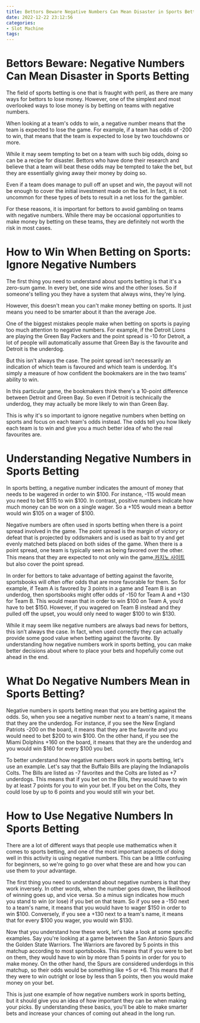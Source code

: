 ```yaml
---
title: Bettors Beware Negative Numbers Can Mean Disaster in Sports Betting
date: 2022-12-22 23:12:56
categories:
- Slot Machine
tags:
---
```



#  Bettors Beware: Negative Numbers Can Mean Disaster in Sports Betting

The field of sports betting is one that is fraught with peril, as there are many ways for bettors to lose money. However, one of the simplest and most overlooked ways to lose money is by betting on teams with negative numbers.

When looking at a team's odds to win, a negative number means that the team is expected to lose the game. For example, if a team has odds of -200 to win, that means that the team is expected to lose by two touchdowns or more.

While it may seem tempting to bet on a team with such big odds, doing so can be a recipe for disaster. Bettors who have done their research and believe that a team will beat these odds may be tempted to take the bet, but they are essentially giving away their money by doing so.

Even if a team does manage to pull off an upset and win, the payout will not be enough to cover the initial investment made on the bet. In fact, it is not uncommon for these types of bets to result in a net loss for the gambler.

For these reasons, it is important for bettors to avoid gambling on teams with negative numbers. While there may be occasional opportunities to make money by betting on these teams, they are definitely not worth the risk in most cases.

#  How to Win When Betting on Sports: Ignore Negative Numbers

The first thing you need to understand about sports betting is that it's a zero-sum game. In every bet, one side wins and the other loses. So if someone's telling you they have a system that always wins, they're lying.

However, this doesn't mean you can't make money betting on sports. It just means you need to be smarter about it than the average Joe.

One of the biggest mistakes people make when betting on sports is paying too much attention to negative numbers. For example, if the Detroit Lions are playing the Green Bay Packers and the point spread is -10 for Detroit, a lot of people will automatically assume that Green Bay is the favourite and Detroit is the underdog.

But this isn't always the case. The point spread isn't necessarily an indication of which team is favoured and which team is underdog. It's simply a measure of how confident the bookmakers are in the two teams' ability to win.

In this particular game, the bookmakers think there's a 10-point difference between Detroit and Green Bay. So even if Detroit is technically the underdog, they may actually be more likely to win than Green Bay.

This is why it's so important to ignore negative numbers when betting on sports and focus on each team's odds instead. The odds tell you how likely each team is to win and give you a much better idea of who the real favourites are.

#  Understanding Negative Numbers in Sports Betting

In sports betting, a negative number indicates the amount of money that needs to be wagered in order to win $100. For instance, -115 would mean you need to bet $115 to win $100. In contrast, positive numbers indicate how much money can be won on a single wager. So a +105 would mean a bettor would win $105 on a wager of $100.

Negative numbers are often used in sports betting when there is a point spread involved in the game. The point spread is the margin of victory or defeat that is projected by oddsmakers and is used as bait to try and get evenly matched bets placed on both sides of the game. When there is a point spread, one team is typically seen as being favored over the other. This means that they are expected to not only win the game,[카지노 사이트](https://choegocasino.com/) but also cover the point spread.

In order for bettors to take advantage of betting against the favorite, sportsbooks will often offer odds that are more favorable for them. So for example, if Team A is favored by 3 points in a game and Team B is an underdog, then sportsbooks might offer odds of -150 for Team A and +130 for Team B. This would mean that in order to win $100 on Team A, you’d have to bet $150. However, if you wagered on Team B instead and they pulled off the upset, you would only need to wager $100 to win $130.

While it may seem like negative numbers are always bad news for bettors, this isn’t always the case. In fact, when used correctly they can actually provide some good value when betting against the favorite. By understanding how negative numbers work in sports betting, you can make better decisions about where to place your bets and hopefully come out ahead in the end.

#  What Do Negative Numbers Mean in Sports Betting?

Negative numbers in sports betting mean that you are betting against the odds. So, when you see a negative number next to a team's name, it means that they are the underdog. For instance, if you see the New England Patriots -200 on the board, it means that they are the favorite and you would need to bet $200 to win $100. On the other hand, if you see the Miami Dolphins +160 on the board, it means that they are the underdog and you would win $160 for every $100 you bet.

To better understand how negative numbers work in sports betting, let's use an example. Let's say that the Buffalo Bills are playing the Indianapolis Colts. The Bills are listed as -7 favorites and the Colts are listed as +7 underdogs. This means that if you bet on the Bills, they would have to win by at least 7 points for you to win your bet. If you bet on the Colts, they could lose by up to 6 points and you would still win your bet.

#  How to Use Negative Numbers In Sports Betting

There are a lot of different ways that people use mathematics when it comes to sports betting, and one of the most important aspects of doing well in this activity is using negative numbers. This can be a little confusing for beginners, so we're going to go over what these are and how you can use them to your advantage.

The first thing you need to understand about negative numbers is that they work inversely. In other words, when the number goes down, the likelihood of winning goes up, and vice versa. So a minus sign indicates how much you stand to win (or lose) if you bet on that team. So if you see a -150 next to a team's name, it means that you would have to wager $150 in order to win $100. Conversely, if you see a +130 next to a team's name, it means that for every $100 you wager, you would win $130.

Now that you understand how these work, let's take a look at some specific examples. Say you're looking at a game between the San Antonio Spurs and the Golden State Warriors. The Warriors are favored by 5 points in this matchup according to most sportsbooks. This means that if you were to bet on them, they would have to win by more than 5 points in order for you to make money. On the other hand, the Spurs are considered underdogs in this matchup, so their odds would be something like +5 or +6. This means that if they were to win outright or lose by less than 5 points, then you would make money on your bet.

This is just one example of how negative numbers work in sports betting, but it should give you an idea of how important they can be when making your picks. By understanding these basics, you'll be able to make smarter bets and increase your chances of coming out ahead in the long run.